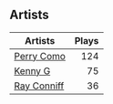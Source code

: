 ## Artists
Artists | Plays 
----- | -----: 
[Perry Como](/artists/perry-como-197) | 124
[Kenny G](/artists/kenny-g-7789) | 75
[Ray Conniff](/artists/ray-conniff-104848) | 36

